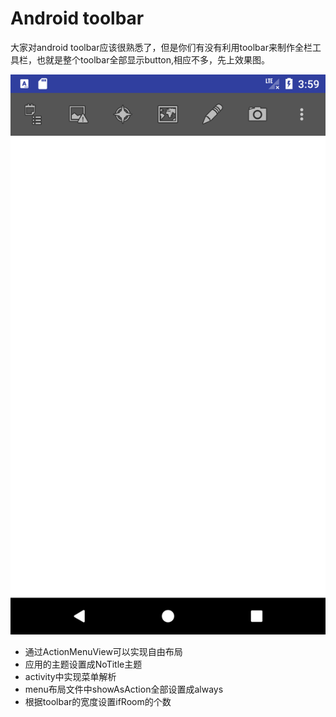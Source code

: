 # Android toolbar

大家对android toolbar应该很熟悉了，但是你们有没有利用toolbar来制作全栏工具栏，也就是整个toolbar全部显示button,相应不多，先上效果图。

![avatar](images/1.png)

- 通过ActionMenuView可以实现自由布局
- 应用的主题设置成NoTitle主题
- activity中实现菜单解析
- menu布局文件中showAsAction全部设置成always
- 根据toolbar的宽度设置ifRoom的个数